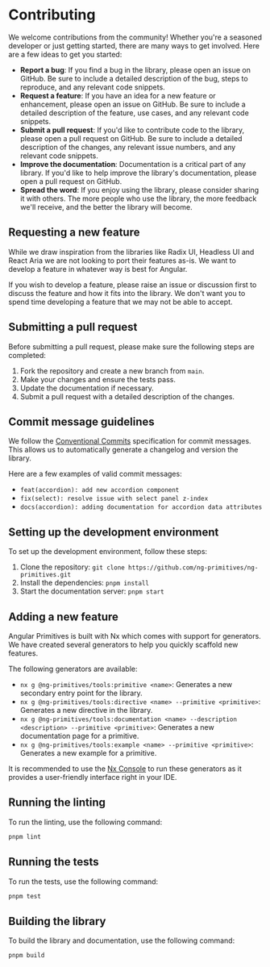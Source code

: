 # Contributing

We welcome contributions from the community! Whether you're a seasoned developer or just getting started, there are many ways to get involved. Here are a few ideas to get you started:

- **Report a bug**: If you find a bug in the library, please open an issue on GitHub. Be sure to include a detailed description of the bug, steps to reproduce, and any relevant code snippets.
- **Request a feature**: If you have an idea for a new feature or enhancement, please open an issue on GitHub. Be sure to include a detailed description of the feature, use cases, and any relevant code snippets.
- **Submit a pull request**: If you'd like to contribute code to the library, please open a pull request on GitHub. Be sure to include a detailed description of the changes, any relevant issue numbers, and any relevant code snippets.
- **Improve the documentation**: Documentation is a critical part of any library. If you'd like to help improve the library's documentation, please open a pull request on GitHub.
- **Spread the word**: If you enjoy using the library, please consider sharing it with others. The more people who use the library, the more feedback we'll receive, and the better the library will become.

## Requesting a new feature

While we draw inspiration from the libraries like Radix UI, Headless UI and React Aria we are not looking to port their features as-is.
We want to develop a feature in whatever way is best for Angular.

If you wish to develop a feature, please raise an issue or discussion first to discuss the feature and how it fits into the library.
We don't want you to spend time developing a feature that we may not be able to accept.

## Submitting a pull request

Before submitting a pull request, please make sure the following steps are completed:

1. Fork the repository and create a new branch from `main`.
2. Make your changes and ensure the tests pass.
3. Update the documentation if necessary.
4. Submit a pull request with a detailed description of the changes.

## Commit message guidelines

We follow the [Conventional Commits](https://www.conventionalcommits.org/en/v1.0.0/) specification for commit messages. This allows us to automatically generate a changelog and version the library.

Here are a few examples of valid commit messages:

- `feat(accordion): add new accordion component`
- `fix(select): resolve issue with select panel z-index`
- `docs(accordion): adding documentation for accordion data attributes`

## Setting up the development environment

To set up the development environment, follow these steps:

1. Clone the repository: `git clone https://github.com/ng-primitives/ng-primitives.git`
2. Install the dependencies: `pnpm install`
3. Start the documentation server: `pnpm start`

## Adding a new feature

Angular Primitives is built with Nx which comes with support for generators. We have created several generators to help you quickly scaffold new features.

The following generators are available:

- `nx g @ng-primitives/tools:primitive <name>`: Generates a new secondary entry point for the library.
- `nx g @ng-primitives/tools:directive <name> --primitive <primitive>`: Generates a new directive in the library.
- `nx g @ng-primitives/tools:documentation <name> --description <description> --primitive <primitive>`: Generates a new documentation page for a primitive.
- `nx g @ng-primitives/tools:example <name> --primitive <primitive>`: Generates a new example for a primitive.

It is recommended to use the [Nx Console](https://nx.dev/getting-started/editor-setup) to run these generators as it provides a user-friendly interface right in your IDE.

## Running the linting

To run the linting, use the following command:

```bash
pnpm lint
```

## Running the tests

To run the tests, use the following command:

```bash
pnpm test
```

## Building the library

To build the library and documentation, use the following command:

```bash
pnpm build
```
